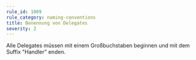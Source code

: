 ```yaml
---
rule_id: 1009
rule_category: naming-conventions
title: Benennung von Delegates
severity: 2
---
```

Alle Delegates müssen mit einem Großbuchstaben beginnen und mit dem Suffix "Handler" enden.
